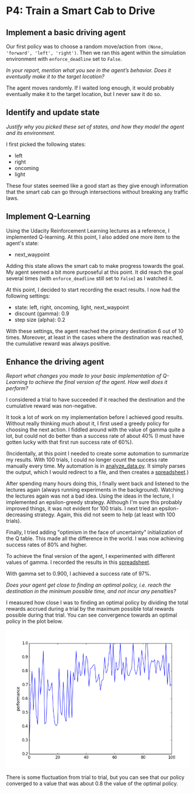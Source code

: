 # P4: Train a Smart Cab to Drive

## Implement a basic driving agent

Our first policy was to choose a random move/action from `(None, 'forward', 'left', 'right')`.
Then we ran this agent within the simulation environment with `enforce_deadline` set to `False`.

*In your report, mention what you see in the agent’s behavior. Does it eventually make it to the target location?*

The agent moves randomly.  If I waited long enough, it would probably eventually make it to the target location, but
I never saw it do so.

## Identify and update state

*Justify why you picked these set of states, and how they model the agent and its environment.*

I first picked the following states:

* left
* right
* oncoming
* light

These four states seemed like a good start as they give enough information that the smart cab
can go through intersections without breaking any traffic laws.  

## Implement Q-Learning

Using 
the Udacity Reinforcement Learning lectures as a reference, I implemented Q-learning.  At this point, I also added
one more item to the agent's state:

* next_waypoint

Adding this state allows the smart cab to make progress towards the goal.  My agent seemed a bit more purposeful at this point.  It did reach the goal several times (with `enforce_deadline` still set to `False`) as I watched it.

At this point, I decided to start recording the exact results.  I now had the following settings:

* state: left, right, oncoming, light, next_waypoint
* discount (gamma): 0.9
* step size (alpha): 0.2

With these settings, the agent reached the primary destination 6 out of 10 times.  Moreover, at least in the cases where the destination was reached, the cumulative reward was always positive.

## Enhance the driving agent

*Report what changes you made to your basic implementation of Q-Learning to achieve the final version of the agent. How well does it perform?*

I considered a trial to have succeeded if it reached
the destination and the cumulative reward was non-negative.

It took a lot of work on my implementation before I achieved good results.  Without really thinking much about it,
I first used a greedy policy for choosing the next action.  I fiddled around with the value of gamma quite a lot, but could
not do better than a success rate of about 40% (I must have gotten lucky with that first run success
rate of 60%). 

(Incidentally, at this point I needed to create some automation to summarize my results.  With 100 trials,
I could no longer count the success rate manually every time.  My automation is in 
[analyze_data.py](https://github.com/paul-reiners/smartcab/blob/master/smartcab/analyze_data.py).  It simply parses the output, which I would redirect to a file,
and then creates a [spreadsheet](https://github.com/paul-reiners/smartcab/blob/master/data/result.csv).)

After spending many hours doing this, I finally went back and listened
to the lectures again (always running experiments in the background).  Watching the lectures again was not a bad idea.  Using the ideas in the lecture, I implemented an epsilon-greedy strategy.  Although I'm sure this probably improved things, it was not evident
for 100 trials.  I next tried an epsilon-decreasing strategy.  Again, this did not seem to help (at least with 100 trials).

Finally, I tried adding "optimism in the face of uncertainty" initialization of the Q table.  This made all the difference in the world.  I was now achieving success rates of 80% and higher.

To achieve the final version of the agent, I experimented with different values of gamma.  I recorded
the results in this [spreadsheet](https://github.com/paul-reiners/smartcab/blob/master/data/performance.csv).  

With gamma set to 0.900, I achieved a success rate of 97%.

*Does your agent get close to finding an optimal policy, i.e. reach the destination in the minimum possible time, and not incur any penalties?*

I measured how close I was to finding an optimal policy by dividing the total rewards accrued during a trial by the maximum 
possible total rewards possible during that trial.  You can see convergence towards an optimal policy in the plot below.  

![learning growth](learning_growth.png "Learning growth")

There is some fluctuation from trial to trial, but you can see that our policy converged to a value that was about 0.8 the value of the optimal policy.
